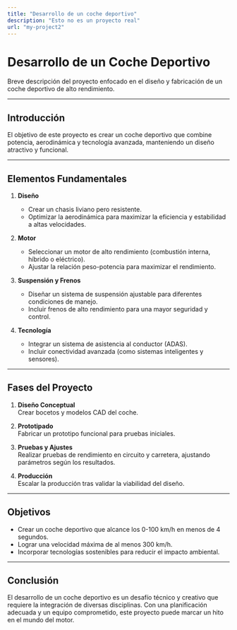 ```yaml
---
title: "Desarrollo de un coche deportivo"
description: "Esto no es un proyecto real"
url: "my-project2"
---
```


# Desarrollo de un Coche Deportivo

Breve descripción del proyecto enfocado en el diseño y fabricación de un coche deportivo de alto rendimiento.

---

## Introducción

El objetivo de este proyecto es crear un coche deportivo que combine potencia, aerodinámica y tecnología avanzada, manteniendo un diseño atractivo y funcional.

---

## Elementos Fundamentales

1. **Diseño**  
   - Crear un chasis liviano pero resistente.  
   - Optimizar la aerodinámica para maximizar la eficiencia y estabilidad a altas velocidades.  

2. **Motor**  
   - Seleccionar un motor de alto rendimiento (combustión interna, híbrido o eléctrico).  
   - Ajustar la relación peso-potencia para maximizar el rendimiento.  

3. **Suspensión y Frenos**  
   - Diseñar un sistema de suspensión ajustable para diferentes condiciones de manejo.  
   - Incluir frenos de alto rendimiento para una mayor seguridad y control.  

4. **Tecnología**  
   - Integrar un sistema de asistencia al conductor (ADAS).  
   - Incluir conectividad avanzada (como sistemas inteligentes y sensores).  

---

## Fases del Proyecto

1. **Diseño Conceptual**  
   Crear bocetos y modelos CAD del coche.  

2. **Prototipado**  
   Fabricar un prototipo funcional para pruebas iniciales.  

3. **Pruebas y Ajustes**  
   Realizar pruebas de rendimiento en circuito y carretera, ajustando parámetros según los resultados.  

4. **Producción**  
   Escalar la producción tras validar la viabilidad del diseño.  

---

## Objetivos

- Crear un coche deportivo que alcance los 0-100 km/h en menos de 4 segundos.  
- Lograr una velocidad máxima de al menos 300 km/h.  
- Incorporar tecnologías sostenibles para reducir el impacto ambiental.  

---

## Conclusión

El desarrollo de un coche deportivo es un desafío técnico y creativo que requiere la integración de diversas disciplinas. Con una planificación adecuada y un equipo comprometido, este proyecto puede marcar un hito en el mundo del motor.  
